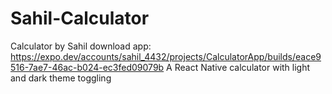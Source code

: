 # Sahil-Calculator
Calculator by Sahil download app:
https://expo.dev/accounts/sahil_4432/projects/CalculatorApp/builds/eace9516-7ae7-46ac-b024-ec3fed09079b
A React Native calculator with light and dark theme toggling
